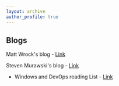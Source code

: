 ```yaml
---
layout: archive
author_profile: true
---
```


## Blogs

Matt Wrock's blog - [Link](http://www.hurryupandwait.io/)

Steven Murawski's blog - [Link](http://stevenmurawski.com/)

- Windows and DevOps reading List - [Link](http://stevenmurawski.com/devops-reading-list/)

